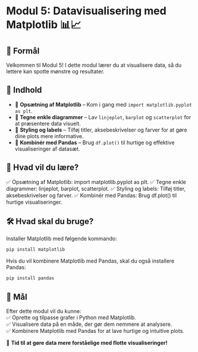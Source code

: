 # **Modul 5: Datavisualisering med Matplotlib 📊📈**  

## 🎯 Formål  
Velkommen til Modul 5! I dette modul lærer du at visualisere data, så du lettere kan spotte mønstre og resultater.

## 📌 Indhold  
- 🔹 **Opsætning af Matplotlib** – Kom i gang med `import matplotlib.pyplot as plt`.  
- 🔹 **Tegne enkle diagrammer** – Lav `linjeplot`, `barplot` og `scatterplot` for at præsentere data visuelt.  
- 🔹 **Styling og labels** – Tilføj titler, aksebeskrivelser og farver for at gøre dine plots mere informative.  
- 🔹 **Kombinér med Pandas** – Brug `df.plot()` til hurtige og effektive visualiseringer af datasæt.  

## 📌 Hvad vil du lære?
✅ Opsætning af Matplotlib: import matplotlib.pyplot as plt.
✅ Tegne enkle diagrammer: linjeplot, barplot, scatterplot.
✅ Styling og labels: Tilføj titler, aksebeskrivelser og farver.
✅ Kombinér med Pandas: Brug df.plot() til hurtige visualiseringer.

## 🛠 Hvad skal du bruge?
Installer Matplotlib med følgende kommando:
```bash
pip install matplotlib
```
Hvis du vil kombinere Matplotlib med Pandas, skal du også installere Pandas:
```bash
pip install pandas
```
## 🎯 Mål  
Efter dette modul vil du kunne:  
✅ Oprette og tilpasse grafer i Python med Matplotlib.  
✅ Visualisere data på en måde, der gør dem nemmere at analysere.  
✅ Kombinere Matplotlib med Pandas for at lave hurtige og intuitive plots.  

🚀 **Tid til at gøre data mere forståelige med flotte visualiseringer!**
